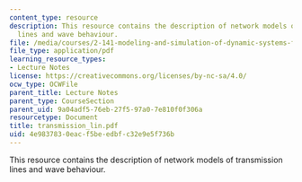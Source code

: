 ```yaml
---
content_type: resource
description: This resource contains the description of network models of transmission
  lines and wave behaviour.
file: /media/courses/2-141-modeling-and-simulation-of-dynamic-systems-fall-2006/4e9837830eacf5beedbfc32e9e5f736b_transmission_lin.pdf
file_type: application/pdf
learning_resource_types:
- Lecture Notes
license: https://creativecommons.org/licenses/by-nc-sa/4.0/
ocw_type: OCWFile
parent_title: Lecture Notes
parent_type: CourseSection
parent_uid: 9a04adf5-76eb-27f5-97a0-7e810f0f306a
resourcetype: Document
title: transmission_lin.pdf
uid: 4e983783-0eac-f5be-edbf-c32e9e5f736b
---
```

This resource contains the description of network models of transmission lines and wave behaviour.